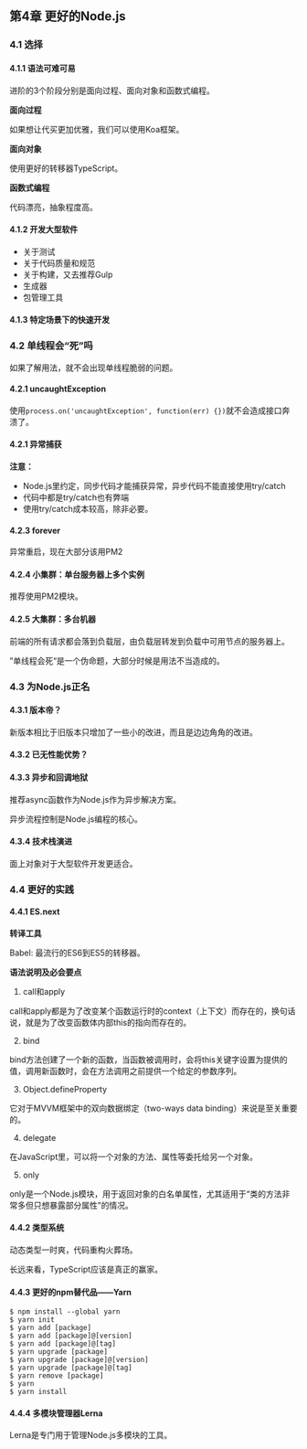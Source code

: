 ## 第4章 更好的Node.js

### 4.1 选择

#### 4.1.1 语法可难可易

进阶的3个阶段分别是面向过程、面向对象和函数式编程。

**面向过程**

如果想让代买更加优雅，我们可以使用Koa框架。

**面向对象**

使用更好的转移器TypeScript。

**函数式编程**

代码漂亮，抽象程度高。

#### 4.1.2 开发大型软件

- 关于测试
- 关于代码质量和规范
- 关于构建，又去推荐Gulp
- 生成器
- 包管理工具

#### 4.1.3 特定场景下的快速开发

### 4.2 单线程会“死”吗

如果了解用法，就不会出现单线程脆弱的问题。

#### 4.2.1 uncaughtException

使用`process.on('uncaughtException', function(err) {})`就不会造成接口奔溃了。

#### 4.2.1 异常捕获

**注意：**

- Node.js里约定，同步代码才能捕获异常，异步代码不能直接使用try/catch
- 代码中都是try/catch也有弊端
- 使用try/catch成本较高，除非必要。

#### 4.2.3 forever

异常重启，现在大部分该用PM2

#### 4.2.4 小集群：单台服务器上多个实例

推荐使用PM2模块。

#### 4.2.5 大集群：多台机器

前端的所有请求都会落到负载层，由负载层转发到负载中可用节点的服务器上。

”单线程会死“是一个伪命题，大部分时候是用法不当造成的。

### 4.3 为Node.js正名

#### 4.3.1 版本帝？

新版本相比于旧版本只增加了一些小的改进，而且是边边角角的改进。

#### 4.3.2 已无性能优势？

#### 4.3.3 异步和回调地狱

推荐async函数作为Node.js作为异步解决方案。

异步流程控制是Node.js编程的核心。

#### 4.3.4 技术栈演进

面上对象对于大型软件开发更适合。

### 4.4 更好的实践

#### 4.4.1 ES.next

**转译工具**

Babel: 最流行的ES6到ES5的转移器。

**语法说明及必会要点**

1. call和apply

call和apply都是为了改变某个函数运行时的context（上下文）而存在的，换句话说，就是为了改变函数体内部this的指向而存在的。

2. bind

bind方法创建了一个新的函数，当函数被调用时，会将this关键字设置为提供的值，调用新函数时，会在方法调用之前提供一个给定的参数序列。

3. Object.defineProperty

它对于MVVM框架中的双向数据绑定（two-ways data binding）来说是至关重要的。

4. delegate

在JavaScript里，可以将一个对象的方法、属性等委托给另一个对象。

5. only

only是一个Node.js模块，用于返回对象的白名单属性，尤其适用于“类的方法非常多但只想暴露部分属性”的情况。

#### 4.4.2 类型系统

动态类型一时爽，代码重构火葬场。

长远来看，TypeScript应该是真正的赢家。

#### 4.4.3 更好的npm替代品——Yarn

```shell
$ npm install --global yarn
$ yarn init
$ yarn add [package]
$ yarn add [package]@[version]
$ yarn add [package]@[tag]
$ yarn upgrade [package]
$ yarn upgrade [package]@[version]
$ yarn upgrade [package]@[tag]
$ yarn remove [package]
$ yarn
$ yarn install
```

#### 4.4.4 多模块管理器Lerna

Lerna是专门用于管理Node.js多模块的工具。


